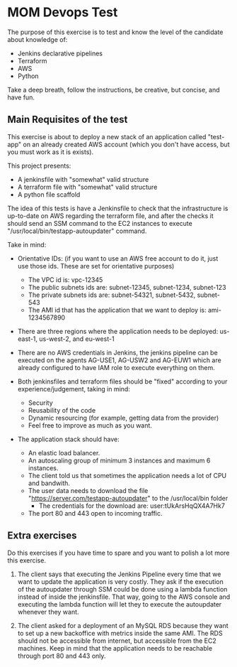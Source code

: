 # MOM Devops Test

The purpose of this exercise is to test and know the level of the candidate about knowledge of:
- Jenkins declarative pipelines
- Terraform
- AWS
- Python

Take a deep breath, follow the instructions, be creative, but concise, and have fun.

## Main Requisites of the test

This exercise is about to deploy a new stack of an application called "test-app" on an already created AWS account (which you don't have access, but you must work as it is exists).

This project presents:

- A jenkinsfile with "somewhat" valid structure
- A terraform file with "somewhat" valid structure
- A python file scaffold 

The idea of this tests is have a Jenkinsfile to check that the infrastructure is up-to-date on AWS regarding the terraform file, and after the checks it should send an SSM command to the EC2 instances to execute "/usr/local/bin/testapp-autoupdater" command.

Take in mind:

- Orientative IDs: (if you want to use an AWS free account to do it, just use those ids. These are set for orientative purposes)
  - The VPC id is: vpc-12345
  - The public subnets ids are: subnet-12345, subnet-1234, subnet-123
  - The private subnets ids are: subnet-54321, subnet-5432, subnet-543
  - The AMI id that has the application that we want to deploy is: ami-1234567890

- There are three regions where the application needs to be deployed: us-east-1, us-west-2, and eu-west-1
- There are no AWS credentials in Jenkins, the jenkins pipeline can be executed on the agents AG-USE1, AG-USW2 and AG-EUW1 which are already configured to have IAM role to execute everything on them.  
- Both jenkinsfiles and terraform files should be "fixed" according to your experience/judgement, taking in mind:
    - Security
    - Reusability of the code
    - Dynamic resourcing (for example, getting data from the provider)
    - Feel free to improve as much as you want.
- The application stack should have:
    - An elastic load balancer.
    - An autoscaling group of minimum 3 instances and maximum 6 instances.
    - The client told us that sometimes the application needs a lot of CPU and bandwith.
    - The user data needs to download the file "https://server.com/testapp-autoupdater" to the /usr/local/bin folder
        - The credentials for the download are: user:tUkArsHqQX4A7Hk7
    - The port 80 and 443 open to incoming traffic.

## Extra exercises

Do this exercises if you have time to spare and you want to polish a lot more this exercise.

1) The client says that executing the Jenkins Pipeline every time that we want to update the application is very costly. They ask if the execution of the autoupdater through SSM could be done using a lambda function instead of inside the jenkinsfile. That way, going to the AWS console and executing the lambda function will let they to execute the autoupdater whenever they want.

2) The client asked for a deployment of an MySQL RDS because they want to set up a new backoffice with metrics inside the same AMI. The RDS should not be accessible from internet, but accessible from the EC2 machines. Keep in mind that the application needs to be reachable through port 80 and 443 only.